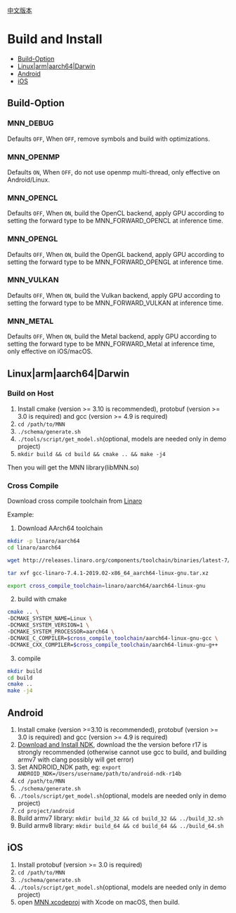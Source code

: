 [中文版本](Install_CN.md)

# Build and Install

- [Build-Option](#Build-Option)
- [Linux|arm|aarch64|Darwin](#Linux|arm|aarch64|Darwin)
- [Android](#Android)
- [iOS](#iOS)

## Build-Option

### MNN_DEBUG
Defaults `OFF`, When `OFF`, remove symbols and build with optimizations.
### MNN_OPENMP
Defaults `ON`, When `OFF`, do not use openmp multi-thread, only effective on Android/Linux.
### MNN_OPENCL
Defaults `OFF`, When `ON`, build the OpenCL backend, apply GPU according to setting the forward type to be MNN_FORWARD_OPENCL at inference time.
### MNN_OPENGL
Defaults `OFF`, When `ON`, build the OpenGL backend, apply GPU according to setting the forward type to be MNN_FORWARD_OPENGL at inference time.
### MNN_VULKAN
Defaults `OFF`, When `ON`, build the Vulkan backend, apply GPU according to setting the forward type to be MNN_FORWARD_VULKAN at inference time.
### MNN_METAL
Defaults `OFF`, When `ON`, build the Metal backend, apply GPU according to setting the forward type to be MNN_FORWARD_Metal at inference time, only effective on iOS/macOS.

## Linux|arm|aarch64|Darwin

### Build on Host
1. Install cmake (version >= 3.10 is recommended), protobuf (version >= 3.0 is required) and gcc (version >= 4.9 is required)
2. `cd /path/to/MNN`
3. `./schema/generate.sh`
4. `./tools/script/get_model.sh`(optional, models are needed only in demo project)
5. `mkdir build && cd build && cmake .. && make -j4`

Then you will get the MNN library(libMNN.so)

### Cross Compile
Download cross compile toolchain from [Linaro](https://www.linaro.org/)

Example:

1. Download AArch64 toolchain
```bash
mkdir -p linaro/aarch64
cd linaro/aarch64

wget http://releases.linaro.org/components/toolchain/binaries/latest-7/aarch64-linux-gnu/gcc-linaro-7.4.1-2019.02-x86_64_aarch64-linux-gnu.tar.xz

tar xvf gcc-linaro-7.4.1-2019.02-x86_64_aarch64-linux-gnu.tar.xz

export cross_compile_toolchain=linaro/aarch64/aarch64-linux-gnu
```

2. build with cmake
```bash
cmake .. \
-DCMAKE_SYSTEM_NAME=Linux \
-DCMAKE_SYSTEM_VERSION=1 \
-DCMAKE_SYSTEM_PROCESSOR=aarch64 \
-DCMAKE_C_COMPILER=$cross_compile_toolchain/aarch64-linux-gnu-gcc \
-DCMAKE_CXX_COMPILER=$cross_compile_toolchain/aarch64-linux-gnu-g++
```

3. compile
```bash
mkdir build
cd build
cmake ..
make -j4
```

## Android

1. Install cmake (version >=3.10 is recommended), protobuf (version >= 3.0 is required) and gcc (version >= 4.9 is required)
2. [Download and Install NDK](https://developer.android.com/ndk/downloads/), download the the version before r17 is strongly recommended (otherwise cannot use gcc to build, and building armv7 with clang possibly will get error)
3. Set ANDROID_NDK path, eg: `export ANDROID_NDK=/Users/username/path/to/android-ndk-r14b`
4. `cd /path/to/MNN`
5. `./schema/generate.sh`
6. `./tools/script/get_model.sh`(optional, models are needed only in demo project)
7. `cd project/android`
8. Build armv7 library: `mkdir build_32 && cd build_32 && ../build_32.sh`
9. Build armv8 library: `mkdir build_64 && cd build_64 && ../build_64.sh`

## iOS

1. Install protobuf (version >= 3.0 is required)
2. `cd /path/to/MNN`
3. `./schema/generate.sh`
4. `./tools/script/get_model.sh`(optional, models are needed only in demo project)
5. open [MNN.xcodeproj](../project/ios/) with Xcode on macOS, then build.
